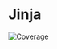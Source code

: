 # Jinja

[![Coverage](https://codecov.io/gh/QGMW22/Jinja.jl/branch/master/graph/badge.svg)](https://codecov.io/gh/QGMW22/Jinja.jl)
